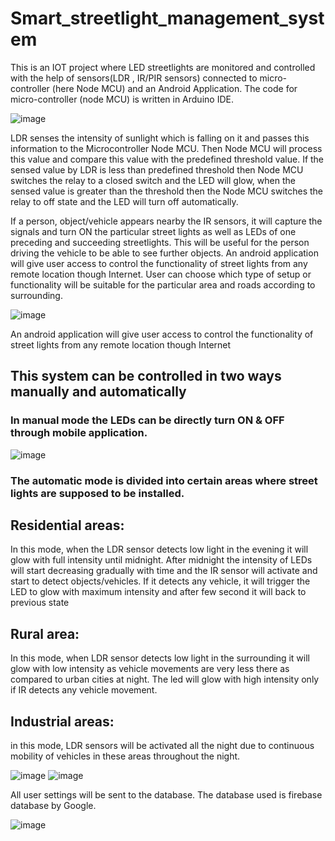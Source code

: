 # Smart_streetlight_management_system
This is an IOT project where LED streetlights are monitored and controlled with the help of sensors(LDR , IR/PIR sensors) connected to micro-controller (here Node MCU) and an Android Application. The code for micro-controller (node MCU) is written in Arduino IDE.

![image](https://user-images.githubusercontent.com/44221142/214034965-5fb096ff-49c1-4c27-b989-500bbfea5b40.png)

LDR senses the intensity of sunlight which is falling on it and passes this information to the Microcontroller Node MCU. Then Node MCU will process this value and compare this value with the predefined threshold value. If the sensed value by LDR is less than predefined threshold then Node MCU switches the relay to a closed switch and the LED will glow, when the sensed value is greater than the threshold then the Node MCU switches the relay to off state and the LED will turn off automatically.

If a person, object/vehicle appears nearby the IR sensors, it will capture the signals and turn ON the particular street lights as well as LEDs of one preceding and succeeding streetlights. This will be useful for the person driving the vehicle to be able to see further objects.
An android application will give user access to control the functionality of street lights from any remote location though Internet. User can choose which type of setup or functionality will be suitable for the particular area and roads according to surrounding.

![image](https://user-images.githubusercontent.com/44221142/214035142-a39224ad-1aef-42ea-95bf-056b860bf7ed.png)


An android application will give user access to control the functionality of street lights from any remote location though Internet

## This system can be controlled in two ways manually and automatically

### In manual mode the LEDs can be directly turn ON & OFF through mobile application.

![image](https://user-images.githubusercontent.com/44221142/214035282-24e8fe64-b93f-4b5f-bb46-406829885210.png)

### The automatic mode is divided into certain areas where street lights are supposed to be installed.

## Residential areas: 
In this mode, when the LDR sensor detects low light in the evening it will glow with full intensity until midnight. After midnight the intensity of LEDs will start decreasing gradually with time and the IR sensor will activate and start to detect objects/vehicles. If it detects any vehicle, it will trigger the LED to glow with maximum intensity and after few second it will back to previous state

## Rural area: 
In this mode, when LDR sensor detects low light in the surrounding it will glow with low intensity as vehicle movements are very less there as compared to urban cities at night. The led will glow with high intensity only if IR detects any vehicle movement.

## Industrial areas: 
in this mode, LDR sensors will be activated all the night due to continuous mobility of vehicles in these areas throughout the night.

![image](https://user-images.githubusercontent.com/44221142/214035460-f13b149b-7eed-4ff0-9107-39a53689b5b4.png)
![image](https://user-images.githubusercontent.com/44221142/214035476-7e663b73-7f88-49e7-afc5-93f19dc9e60c.png)

All user settings will be sent to the database. The database used is firebase database by Google. 

![image](https://user-images.githubusercontent.com/44221142/214035605-313d84d0-f4ba-4fd9-8a78-8c0a1fb0d2e5.png)


